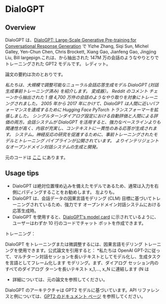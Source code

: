 <!--Copyright 2020 The HuggingFace Team. All rights reserved.

Licensed under the Apache License, Version 2.0 (the "License"); you may not use this file except in compliance with
the License. You may obtain a copy of the License at

http://www.apache.org/licenses/LICENSE-2.0

Unless required by applicable law or agreed to in writing, software distributed under the License is distributed on
an "AS IS" BASIS, WITHOUT WARRANTIES OR CONDITIONS OF ANY KIND, either express or implied. See the License for the
specific language governing permissions and limitations under the License.

⚠️ Note that this file is in Markdown but contain specific syntax for our doc-builder (similar to MDX) that may not be
rendered properly in your Markdown viewer.

-->

# DialoGPT

## Overview

DialoGPT は、[DialoGPT: Large-Scale Generative Pre-training for Conversational Response Generation](https://arxiv.org/abs/1911.00536) で Yizhe Zhang, Siqi Sun, Michel Galley, Yen-Chun Chen, Chris Brockett, Xiang Gao,
Jianfeng Gao, Jingjing Liu, Bill largepign.これは、から抽出された 147M 万の会話のようなやりとりでトレーニングされた GPT2 モデルです。
レディット。

論文の要約は次のとおりです。

*私たちは、大規模で調整可能なニューラル会話応答生成モデル DialoGPT (対話生成事前トレーニング済み) を紹介します。
変成器）。 Reddit のコメント チェーンから抽出された 1 億 4,700 万件の会話のようなやり取りを対象にトレーニングされました。
2005 年から 2017 年にかけて、DialoGPT は人間に近いパフォーマンスを達成するために Hugging Face PyTorch トランスフォーマーを拡張しました。
シングルターンダイアログ設定における自動評価と人間による評価の両方。会話システムが
DialoGPT を活用すると、強力なベースラインよりも関連性が高く、内容が充実し、コンテキストに一貫性のある応答が生成されます。
システム。神経反応の研究を促進するために、事前トレーニングされたモデルとトレーニング パイプラインが公開されています。
よりインテリジェントなオープンドメイン対話システムの生成と開発。*

元のコードは [ここ](https://github.com/microsoft/DialoGPT) にあります。

## Usage tips


- DialoGPT は絶対位置埋め込みを備えたモデルであるため、通常は入力を右側にパディングすることをお勧めします。
  左よりも。
- DialoGPT は、会話データの因果言語モデリング (CLM) 目標に基づいてトレーニングされているため、強力です
  オープンドメイン対話システムにおける応答生成時。
- DialoGPT を使用すると、[DialoGPT's model card](https://huggingface.co/microsoft/DialoGPT-medium) に示されているように、ユーザーはわずか 10 行のコードでチャット ボットを作成できます。

トレーニング：

DialoGPT をトレーニングまたは微調整するには、因果言語モデリング トレーニングを使用できます。公式論文を引用すると： *私たちは
OpenAI GPT-2に従って、マルチターン対話セッションを長いテキストとしてモデル化し、生成タスクを言語としてフレーム化します
モデリング。まず、ダイアログ セッション内のすべてのダイアログ ターンを長いテキスト x_1,..., x_N に連結します (N は
* 詳細については、元の論文を参照してください。

<Tip>

DialoGPT のアーキテクチャは GPT2 モデルに基づいています。API リファレンスと例については、[GPT2 のドキュメント ページ](gpt2) を参照してください。

</Tip>
